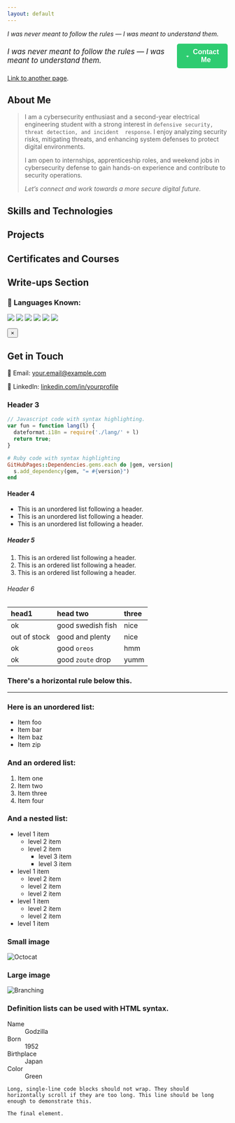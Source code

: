 ```yaml
---
layout: default
---
```


_I was never meant to follow the rules — I was meant to understand them._

<!-- Contact Me Button & Quote -->
<div style="display: flex; align-items: center; justify-content: space-between;">
  <em style="font-size: 1.2em;">I was never meant to follow the rules — I was meant to understand them.</em>
  <button onclick="openPopup()" style="background-color: #2ecc71; border: none; padding: 10px 20px; color: white; font-size: 16px; border-radius: 5px; cursor: pointer; font-weight: bold; display: flex; align-items: center;">
    <svg xmlns="http://www.w3.org/2000/svg" width="20" height="20" fill="white" viewBox="0 0 16 16" style="margin-right: 8px;">
      <path d="M8.5 1.5A1.5 1.5 0 0 0 7 3v5H5.5a1.5 1.5 0 0 0-1.415 2H1.5a.5.5 0 0 0 0 1h2.585A1.5 1.5 0 0 0 5.5 12H7v5a.5.5 0 0 0 1 0v-5h1.5a1.5 1.5 0 0 0 1.415-2h2.585a.5.5 0 0 0 0-1h-2.585A1.5 1.5 0 0 0 8.5 8H7V3a.5.5 0 0 0-.5-.5z"/>
    </svg>
    Contact Me
  </button>
</div>

<!-- Contact Popup -->
<div id="contactPopup" style="display: none; position: fixed; top: 50%; left: 50%; transform: translate(-50%, -50%); background: #333; padding: 20px; border-radius: 8px; box-shadow: 0 0 10px rgba(0,0,0,0.5); color: white; max-width: 300px;">
  <h3>Contact Me</h3>
  <p><strong>Email:</strong> your.email@example.com</p>
  <p><strong>LinkedIn:</strong> <a href="https://linkedin.com/in/yourprofile" target="_blank" style="color: #2ecc71;">linkedin.com/in/yourprofile</a></p>
  <button onclick="closePopup()" style="background: red; border: none; padding: 5px 10px; color: white; font-weight: bold; border-radius: 5px; cursor: pointer;">×</button>
</div>

<!-- JavaScript for Popup -->
<script>
function openPopup() {
  document.getElementById('contactPopup').style.display = 'block';
}
function closePopup() {
  document.getElementById('contactPopup').style.display = 'none';
}
</script>


[Link to another page](./another-page.html).

## About Me

> I am a cybersecurity enthusiast and a second-year electrical engineering student with a strong interest in `defensive security, threat detection, and incident  response`. I enjoy analyzing security risks, mitigating threats, and enhancing system defenses to protect digital environments.
> 
> I am open to internships, apprenticeship roles, and weekend jobs in cybersecurity defense to gain hands-on experience and contribute to security operations.
> 
> _Let’s connect and work towards a more secure digital future._

## Skills and Technologies

## Projects

## Certificates and Courses

## Write-ups Section

### 🚀 Languages Known:
<p align="left">
  <img src="https://img.shields.io/badge/C-00599C?style=for-the-badge&logo=c&logoColor=white" />
  <img src="https://img.shields.io/badge/C++-00599C?style=for-the-badge&logo=c%2B%2B&logoColor=white" />
  <img src="https://img.shields.io/badge/HTML5-E34F26?style=for-the-badge&logo=html5&logoColor=white" />
  <img src="https://img.shields.io/badge/CSS3-1572B6?style=for-the-badge&logo=css3&logoColor=white" />
  <img src="https://img.shields.io/badge/Python-3776AB?style=for-the-badge&logo=python&logoColor=white" />
  <img src="https://img.shields.io/badge/SQL-4479A1?style=for-the-badge&logo=mysql&logoColor=white" />
</p>

<!-- Popup Container -->
<div id="popup" class="fixed inset-0 flex items-center justify-center bg-black bg-opacity-50 hidden">
    <div id="popup-box" class="popup-enter bg-gray-800 p-6 rounded-2xl shadow-2xl w-96 text-center relative">
        <button onclick="closePopup()" class="absolute top-2 right-2 text-white text-xl">&times;</button>
        <h2 class="text-2xl font-bold mb-4">Get in Touch</h2>
        <p class="text-lg">📧 Email: <a href="mailto:your.email@example.com" class="text-blue-400">your.email@example.com</a></p>
        <p class="text-lg">🔗 LinkedIn: <a href="https://www.linkedin.com/in/yourprofile" target="_blank" class="text-blue-400">linkedin.com/in/yourprofile</a></p>
    </div>
</div>

<script>
    function openPopup() {
        const popup = document.getElementById("popup");
        const popupBox = document.getElementById("popup-box");
        popup.classList.remove("hidden");
        setTimeout(() => popupBox.classList.add("popup-enter-active"), 10);
    }
    
    function closePopup() {
        const popup = document.getElementById("popup");
        const popupBox = document.getElementById("popup-box");
        popupBox.classList.remove("popup-enter-active");
        setTimeout(() => popup.classList.add("hidden"), 200);
    }
</script>

### Header 3

```js
// Javascript code with syntax highlighting.
var fun = function lang(l) {
  dateformat.i18n = require('./lang/' + l)
  return true;
}
```

```ruby
# Ruby code with syntax highlighting
GitHubPages::Dependencies.gems.each do |gem, version|
  s.add_dependency(gem, "= #{version}")
end
```

#### Header 4

*   This is an unordered list following a header.
*   This is an unordered list following a header.
*   This is an unordered list following a header.

##### Header 5

1.  This is an ordered list following a header.
2.  This is an ordered list following a header.
3.  This is an ordered list following a header.

###### Header 6

| head1        | head two          | three |
|:-------------|:------------------|:------|
| ok           | good swedish fish | nice  |
| out of stock | good and plenty   | nice  |
| ok           | good `oreos`      | hmm   |
| ok           | good `zoute` drop | yumm  |

### There's a horizontal rule below this.

* * *

### Here is an unordered list:

*   Item foo
*   Item bar
*   Item baz
*   Item zip

### And an ordered list:

1.  Item one
1.  Item two
1.  Item three
1.  Item four

### And a nested list:

- level 1 item
  - level 2 item
  - level 2 item
    - level 3 item
    - level 3 item
- level 1 item
  - level 2 item
  - level 2 item
  - level 2 item
- level 1 item
  - level 2 item
  - level 2 item
- level 1 item

### Small image

![Octocat](https://github.githubassets.com/images/icons/emoji/octocat.png)

### Large image

![Branching](https://guides.github.com/activities/hello-world/branching.png)

### Definition lists can be used with HTML syntax.

<dl>
<dt>Name</dt>
<dd>Godzilla</dd>
<dt>Born</dt>
<dd>1952</dd>
<dt>Birthplace</dt>
<dd>Japan</dd>
<dt>Color</dt>
<dd>Green</dd>
</dl>

```
Long, single-line code blocks should not wrap. They should horizontally scroll if they are too long. This line should be long enough to demonstrate this.
```

```
The final element.
```
